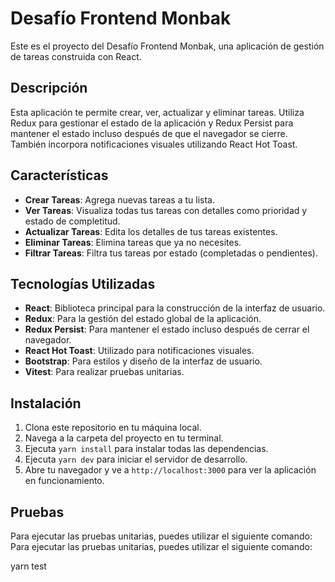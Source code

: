 # Desafío Frontend Monbak

Este es el proyecto del Desafío Frontend Monbak, una aplicación de gestión de tareas construida con React.

## Descripción

Esta aplicación te permite crear, ver, actualizar y eliminar tareas. Utiliza Redux para gestionar el estado de la aplicación y Redux Persist para mantener el estado incluso después de que el navegador se cierre. También incorpora notificaciones visuales utilizando React Hot Toast.

## Características

- **Crear Tareas**: Agrega nuevas tareas a tu lista.
- **Ver Tareas**: Visualiza todas tus tareas con detalles como prioridad y estado de completitud.
- **Actualizar Tareas**: Edita los detalles de tus tareas existentes.
- **Eliminar Tareas**: Elimina tareas que ya no necesites.
- **Filtrar Tareas**: Filtra tus tareas por estado (completadas o pendientes).

## Tecnologías Utilizadas

- **React**: Biblioteca principal para la construcción de la interfaz de usuario.
- **Redux**: Para la gestión del estado global de la aplicación.
- **Redux Persist**: Para mantener el estado incluso después de cerrar el navegador.
- **React Hot Toast**: Utilizado para notificaciones visuales.
- **Bootstrap**: Para estilos y diseño de la interfaz de usuario.
- **Vitest**: Para realizar pruebas unitarias.

## Instalación

1. Clona este repositorio en tu máquina local.
2. Navega a la carpeta del proyecto en tu terminal.
3. Ejecuta `yarn install` para instalar todas las dependencias.
4. Ejecuta `yarn dev` para iniciar el servidor de desarrollo.
5. Abre tu navegador y ve a `http://localhost:3000` para ver la aplicación en funcionamiento.

## Pruebas

Para ejecutar las pruebas unitarias, puedes utilizar el siguiente comando:
Para ejecutar las pruebas unitarias, puedes utilizar el siguiente comando:

yarn test
